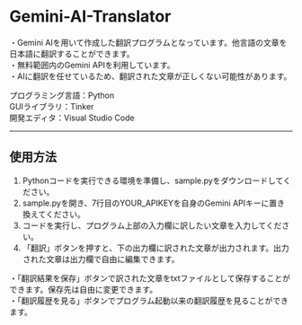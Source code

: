 # Gemini-AI-Translator
・Gemini AIを用いて作成した翻訳プログラムとなっています。他言語の文章を日本語に翻訳することができます。  
・無料範囲内のGemini APIを利用しています。  
・AIに翻訳を任せているため、翻訳された文章が正しくない可能性があります。  

プログラミング言語：Python  
GUIライブラリ：Tinker  
開発エディタ：Visual Studio Code  

--------------------------------------------------------------------------------------------------------------
## 使用方法
1. Pythonコードを実行できる環境を準備し、sample.pyをダウンロードしてください。
2. sample.pyを開き、7行目のYOUR_APIKEYを自身のGemini APIキーに置き換えてください。
3. コードを実行し、プログラム上部の入力欄に訳したい文章を入力してください。
4. 「翻訳」ボタンを押すと、下の出力欄に訳された文章が出力されます。出力された文章は出力欄で自由に編集できます。

・「翻訳結果を保存」ボタンで訳された文章をtxtファイルとして保存することができます。保存先は自由に変更できます。  
・「翻訳履歴を見る」ボタンでプログラム起動以来の翻訳履歴を見ることができます。
